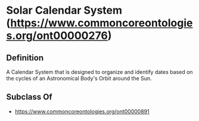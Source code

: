 # Solar Calendar System (https://www.commoncoreontologies.org/ont00000276)

## Definition
A Calendar System that is designed to organize and identify dates based on the cycles of an Astronomical Body's Orbit around the Sun.

## Subclass Of
- https://www.commoncoreontologies.org/ont00000891

